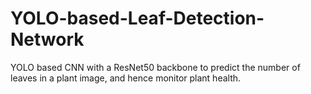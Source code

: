 # YOLO-based-Leaf-Detection-Network
YOLO based CNN with a ResNet50 backbone to predict the number of leaves in a plant image, and hence monitor plant health.
